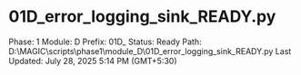 # 01D_error_logging_sink_READY.py

Phase: 1
Module: D
Prefix: 01D_
Status: Ready
Path: D:\MAGIC\scripts\phase1\module_D\01D_error_logging_sink_READY.py
Last Updated: July 28, 2025 5:14 PM (GMT+5:30)